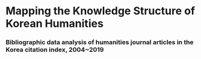 # Mapping the Knowledge Structure of Korean Humanities
### Bibliographic data analysis of humanities journal articles in the Korea citation index, 2004~2019

